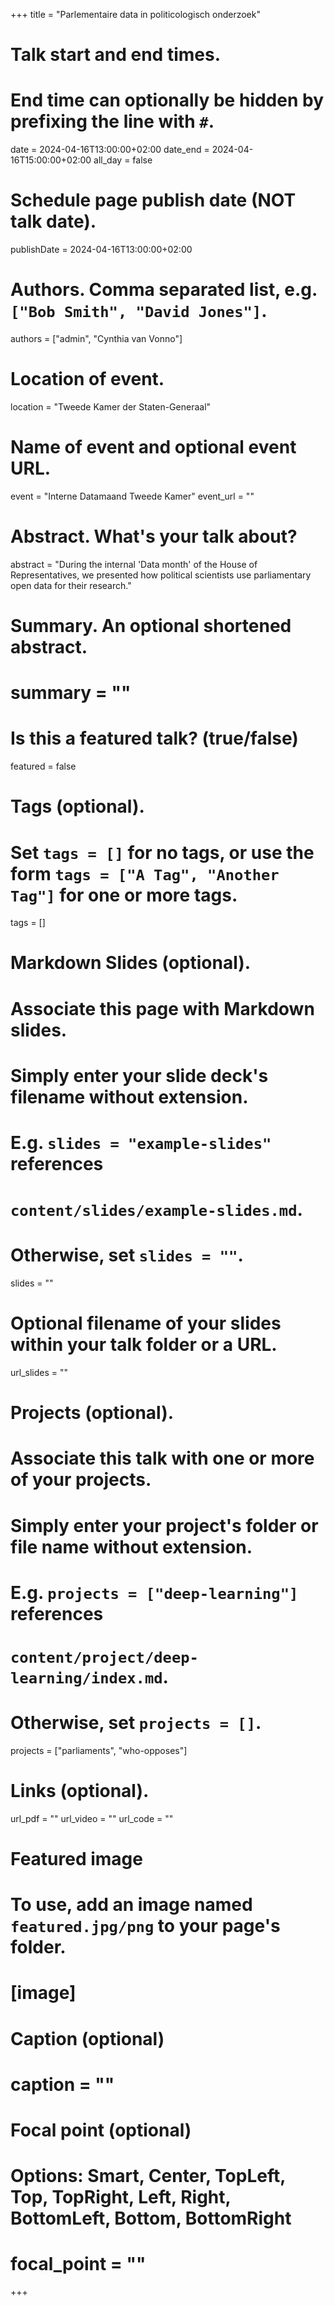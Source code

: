 +++
title = "Parlementaire data in politicologisch onderzoek"

# Talk start and end times.
#   End time can optionally be hidden by prefixing the line with `#`.
date = 2024-04-16T13:00:00+02:00
date_end = 2024-04-16T15:00:00+02:00
all_day = false

# Schedule page publish date (NOT talk date).
publishDate = 2024-04-16T13:00:00+02:00

# Authors. Comma separated list, e.g. `["Bob Smith", "David Jones"]`.
authors = ["admin", "Cynthia van Vonno"]

# Location of event.
location = "Tweede Kamer der Staten-Generaal"

# Name of event and optional event URL.
event = "Interne Datamaand Tweede Kamer"
event_url = ""

# Abstract. What's your talk about?
abstract = "During the internal 'Data month' of the House of Representatives, we presented how political scientists use parliamentary open data for their research."

# Summary. An optional shortened abstract.
# summary = ""

# Is this a featured talk? (true/false)
featured = false

# Tags (optional).
#   Set `tags = []` for no tags, or use the form `tags = ["A Tag", "Another Tag"]` for one or more tags.
tags = []

# Markdown Slides (optional).
#   Associate this page with Markdown slides.
#   Simply enter your slide deck's filename without extension.
#   E.g. `slides = "example-slides"` references 
#   `content/slides/example-slides.md`.
#   Otherwise, set `slides = ""`.
slides = ""

# Optional filename of your slides within your talk folder or a URL.
url_slides = ""

# Projects (optional).
#   Associate this talk with one or more of your projects.
#   Simply enter your project's folder or file name without extension.
#   E.g. `projects = ["deep-learning"]` references 
#   `content/project/deep-learning/index.md`.
#   Otherwise, set `projects = []`.
projects = ["parliaments", "who-opposes"]

# Links (optional).
url_pdf = ""
url_video = ""
url_code = ""

# Featured image
# To use, add an image named `featured.jpg/png` to your page's folder. 
# [image]
  # Caption (optional)
#  caption = ""

  # Focal point (optional)
  # Options: Smart, Center, TopLeft, Top, TopRight, Left, Right, BottomLeft, Bottom, BottomRight
#  focal_point = "" 
+++
